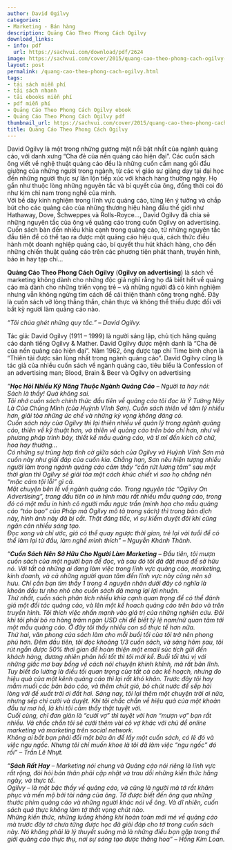 ```yaml
---
author: David Ogilvy
categories:
- Marketing - Bán hàng
description: Quảng Cáo Theo Phong Cách Ogilvy
download_links:
- info: pdf
  url: https://sachvui.com/download/pdf/2624
image: https://sachvui.com/cover/2015/quang-cao-theo-phong-cach-ogilvy-david-ogilvy.jpg
layout: post
permalink: /quang-cao-theo-phong-cach-ogilvy.html
tags:
- tải sách miễn phí
- tải sách nhanh
- tải ebooks miễn phí
- pdf miễn phí
- Quảng Cáo Theo Phong Cách Ogilvy ebook
- Quảng Cáo Theo Phong Cách Ogilvy pdf
thumbnail_url: https://sachvui.com/cover/2015/quang-cao-theo-phong-cach-ogilvy-david-ogilvy.jpg
title: Quảng Cáo Theo Phong Cách Ogilvy
---
```


 <div class="item-desc text-justify"> <p>David Ogilvy là một trong những gương mặt nổi bật nhất của ngành quảng cáo, với danh xưng “Cha đẻ của nền quảng cáo hiện đại”. Các cuốn sách ông viết về nghệ thuật quảng cáo đều là những cuốn cẩm nang gối đầu giường của những người trong ngành, từ các vị giáo sư giảng dạy tại đại học đến những người thực sự lăn lộn tiếp xúc với khách hàng thường ngày. Họ gần như thuộc lòng những nguyên tắc và bí quyết của ông, đồng thời coi đó như kim chỉ nam trong nghề của mình.<br>Với bề dày kinh nghiệm trong lĩnh vực quảng cáo, từng lên ý tưởng và chắp bút cho các quảng cáo của những thương hiệu hàng đầu thế giới như Hathaway, Dove, Schweppes và Rolls-Royce…, David Ogilvy đã chia sẻ những nguyên tắc của ông về quảng cáo trong cuốn Ogilvy on advertising. Cuốn sách bàn đến nhiều khía cạnh trong quảng cáo, từ những nguyên tắc đầu tiên để có thể tạo ra được một quảng cáo hiệu quả, cách thức điều hành một doanh nghiệp quảng cáo, bí quyết thu hút khách hàng, cho đến những chiến thuật quảng cáo trên các phương tiện phát thanh, truyền hình, báo in hay tạp chí…</p><p><strong>Quảng Cáo Theo Phong Cách Ogilvy</strong> (<strong>Ogilvy on advertising</strong>) là sách về marketing không dành cho những độc giả nghĩ rằng họ đã biết hết về quảng cáo mà dành cho những triển vọng trẻ – và những người đã có kinh nghiệm nhưng vẫn không ngừng tìm cách để cải thiện thành công trong nghề. Đây là cuốn sách vỡ lòng thẳng thắn, chân thực và không thể thiếu được đối với bất kỳ người làm quảng cáo nào.</p><p><em>“Tôi chúa ghét những quy tắc.” – David Ogilvy.</em></p><p>Tác giả: David Ogilvy (1911 – 1999) là người sáng lập, chủ tịch hãng quảng cáo danh tiếng Ogilvy &amp; Mather. David Ogilvy được mệnh danh là “Cha đẻ của nền quảng cáo hiện đại”. Năm 1962, ông được tạp chí Time bình chọn là “Thiên tài được săn lùng nhất trong ngành quảng cáo”. David Ogilvy cũng là tác giả của nhiều cuốn sách về ngành quảng cáo, tiêu biểu là Confession of an advertising man; Blood, Brain &amp; Beer và Ogilvy on advertising</p><p><em>“<strong>Học Hỏi Nhiều Kỹ Năng Thuộc Ngành Quảng Cáo</strong> – Người ta hay nói: Sách là thầy! Quả không sai.</em><br><em><em>Tôi nhớ cuốn sách chính thức đầu tiên về quảng cáo tôi đọc là Ý Tưởng Này Là Của Chúng Mình (của Huỳnh Vĩnh Sơn). Cuốn sách thiên về tâm lý nhiều hơn, giải tỏa những ức chế và những kỳ vọng không đáng có.</em><br><em><em>Cuốn sách này của Ogilvy thì lại thiên nhiều về quản lý trong ngành quảng cáo, thiên về kỹ thuật hơn, và thiên về quảng cáo trên báo chí hơn, như về phương pháp trình bày, thiết kế mẫu quảng cáo, và tỉ mỉ đến kích cỡ chữ, hoa hay thường…</em><br><em><em>Có những sự trùng hợp tình cờ giữa sách của Ogilvy và Huỳnh Vĩnh Sơn mà cuốn này như giải đáp của cuốn kia. Chẳng hạn, Sơn nêu hiện tượng nhiều người làm trong ngành quảng cáo cảm thấy “cắn rứt lương tâm” sau một thời gian thì Ogilvy sẽ giải tỏa một cách khúc chiết vì sao họ chẳng nên “mặc cảm tội lỗi” gì cả.</em><br><em><em>Một chuyện bên lề về ngành quảng cáo. Trong nguyên tác “Ogilvy On Advertising”, trang đầu tiên có in hình màu rất nhiều mẫu quảng cáo, trong đó có một mẫu in hình cô người mẫu ngực trần (minh họa cho mẫu quảng cáo “táo bạo” của Pháp mà Ogilvy mô tả trong sách) thì trong bản dịch này, hình ảnh này đã bị cắt. Thật đáng tiếc, vì sự kiểm duyệt đôi khi cũng ngăn cản nhiều sáng tạo.</em><br><em><em>Đọc xong và chỉ ước, giá có thể quay ngược thời gian, trẻ lại vài tuổi để có thể làm lại từ đầu, làm nghề mình thích” – Nguyễn Khánh Thành.</em></em></em></em></em></em></p><p><em>“<strong>Cuốn Sách Nên Sở Hữu Cho Người Làm Marketing</strong> – Đầu tiên, tôi mượn cuốn sách của một người bạn để đọc, và sau đó tôi đã đặt mua để sở hữu nó. Với tất cả những ai đang làm việc trong lĩnh vực quảng cáo, marketing, kinh doanh, và cả những người quan tâm đến lĩnh vực này cũng nên sở hưu. Chỉ cần bạn tìm thấy 1 trong 4 nguyên nhân dưới đây có nghĩa là khoản đầu tư nho nhỏ cho cuốn sách đã mang lại lợi nhuận.</em><br><em><em>Thứ nhất, cuốn sách phân tích nhiều khía cạnh quan trọng để có thể đánh giá một đối tác quảng cáo, và lên một kế hoach quảng cáo trên báo và trên truyền hình. Tôi thích việc nhấn mạnh vào giá trị của những nghiên cứu. Đôi khi tôi phải bỏ ra hàng trăm ngàn USD chỉ để biết tỷ lệ nam/nữ quan tâm tới một mẫu quảng cáo. Ở đây tôi thấy nhiều con số thực tế hơn nữa.</em><br><em><em>Thứ hai, văn phong của sách làm cho mỗi buổi tối của tôi trở nên phong phú hơn. Đêm đầu tiên, tôi đọc khoảng 1/3 cuốn sách, và sáng hôm sau, tôi rút ngắn được 50% thơi gian để hoàn thiện một email súc tích gửi đến khách hàng, đương nhiên phản hồi tốt thì tôi mới kể. Buổi tối thú vị với những giấc mơ bay bổng về cách nói chuyện khinh khỉnh, mà rất bản lĩnh.</em><br><em><em>Tuy biết đo lường là điều tối quan trọng của tất cả các kế hoạch, nhưng đo hiệu quả của một kênh quảng cáo thì lại rất khó khăn. Trước đây tôi hay mắm muối các bản báo cáo, và thêm chút gió, bỏ chút nước để sếp hài lòng với đề xuất trời ơi đất hơi. Sáng nay, tôi lại thêm một chuyện trời ơi nữa, nhưng sếp chỉ cười và duyệt. Khi tôi chắc chắn về hiệu quả của một khoản đầu tư mơ hồ, là khi tôi cảm thấy thật tuyệt vời.</em><br><em><em>Cuối cùng, chỉ đơn giản là “cưới vợ” thì tuyệt vời hơn “mượn vợ” bạn rất nhiều. Và chắc chắn tôi sẽ cưới thêm vài cô vợ khác với chủ để online marketing và marketing trên social network.</em><br><em><em>Không ai bắt bạn phải đổi một bữa ăn để lấy một cuốn sách, có lẽ đó và việc ngu ngốc. Nhưng tôi chỉ muốn khoe là tôi đã làm việc “ngu ngốc” đó rồi” – Trần Lê Nhựt.</em></em></em></em></em></em></p><p><em>“<strong>Sách Rất Hay</strong> – Marketing nói chung và Quảng cáo nói riêng là lĩnh vực rất rộng, đòi hỏi bản thân phải cập nhật và trau dồi những kiến thức hằng ngày, và thực tế.</em><br><em><em>Ogilvy – là một bậc thầy về quảng cáo, và cũng là người mà tớ rất khâm phục và mến mộ bởi tài năng của ông. Tớ được biết đến ông qua những thước phim quảng cáo và những người khác nói về ông. Và dĩ nhiên, cuốn sách quả thực không làm tớ thất vọng chút nào.</em><br><em><em>Những kiến thức, những luồng không khí hoàn toàn mới mẻ về quảng cáo mà trước đây tớ chưa từng được học đã giải đáp cho tớ trong cuốn sách này. Nó không phải là lý thuyết suông mà là những điều bạn gặp trong thế giới quảng cáo thực thụ, nơi sự sáng tạo được thăng hoa” – Hồng Kim Loan.</em></em></em></p> </div>